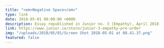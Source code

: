 ```yaml
---
title: "<em>Negative Space</em>"
type: link
date: 2018-05-01 00:00:00 +0000
description: Essay republished in Junior no. 3 (Empathy), April 2018
link: https://www.junior.ie/store/junior-3-empathy-pre-order
img: "/uploads/2018/05/01/Screen Shot 2018-05-01 at 08.41.37.png"
featured: false
---
```

